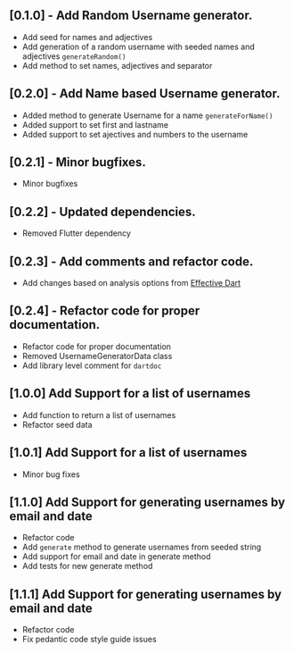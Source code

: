 ## [0.1.0] - Add Random Username generator.

* Add seed for names and adjectives
* Add generation of a random username with seeded names and adjectives `generateRandom()`
* Add method to set names, adjectives and separator

## [0.2.0] - Add Name based Username generator.

* Added method to generate Username for a name `generateForName()`
* Added support to set first and lastname
* Added support to set ajectives and numbers to the username

## [0.2.1] - Minor bugfixes.

* Minor bugfixes

## [0.2.2] - Updated dependencies.

* Removed Flutter dependency

## [0.2.3] - Add comments and refactor code.

* Add changes based on analysis options from [Effective Dart](https://dart.dev/guides/language/effective-dart)

## [0.2.4] - Refactor code for proper documentation.

* Refactor code for proper documentation
* Removed UsernameGeneratorData class
* Add library level comment for `dartdoc`

## [1.0.0] Add Support for a list of usernames
* Add function to return a list of usernames
* Refactor seed data

## [1.0.1] Add Support for a list of usernames
* Minor bug fixes

## [1.1.0] Add Support for generating usernames by email and date
* Refactor code
* Add `generate` method to generate usernames from seeded string
* Add support for email and date in generate method
* Add tests for new generate method

## [1.1.1] Add Support for generating usernames by email and date
* Refactor code
* Fix pedantic code style guide issues